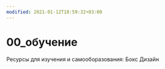 ```yaml
---
modified: 2021-01-12T18:59:32+03:00
---
```


# 00_обучение

Ресурсы для изучения и самооборазования:
Бокс
Дизайн